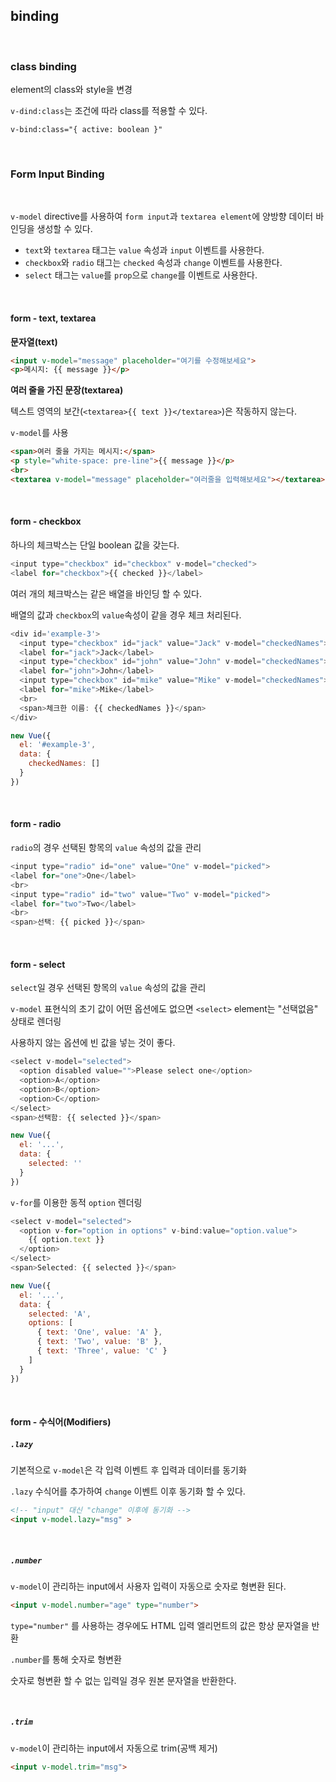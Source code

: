 ## binding

<br>

### class binding

element의 class와 style을 변경

`v-dind:class`는 조건에 따라 class를 적용할 수 있다.

`v-bind:class="{ active: boolean }"`

<br>

### Form Input Binding

<br>

`v-model` directive를 사용하여 `form input`과 `textarea element`에 양방향 데이터 바인딩을 생성할 수 있다.
- `text`와 `textarea` 태그는 `value` 속성과 `input` 이벤트를 사용한다.
- `checkbox`와 `radio` 태그는 `checked` 속성과 `change` 이벤트를 사용한다.
- `select` 태그는 `value`를 `prop`으로 `change`를 이벤트로 사용한다.

<br>

#### form - text, textarea

**문자열(text)**

```html
<input v-model="message" placeholder="여기를 수정해보세요">
<p>메시지: {{ message }}</p>
```

**여러 줄을 가진 문장(textarea)**

텍스트 영역의 보간(`<textarea>{{ text }}</textarea>`)은 작동하지 않는다.

`v-model`를 사용

```html
<span>여러 줄을 가지는 메시지:</span>
<p style="white-space: pre-line">{{ message }}</p>
<br>
<textarea v-model="message" placeholder="여러줄을 입력해보세요"></textarea>
```

<br>

#### form - checkbox

하나의 체크박스는 단일 boolean 값을 갖는다.

```JavaScript
<input type="checkbox" id="checkbox" v-model="checked">
<label for="checkbox">{{ checked }}</label>
```

여러 개의 체크박스는 같은 배열을 바인딩 할 수 있다.

배열의 값과 `checkbox`의 `value`속성이 같을 경우 체크 처리된다.

```JavaScript
<div id='example-3'>
  <input type="checkbox" id="jack" value="Jack" v-model="checkedNames">
  <label for="jack">Jack</label>
  <input type="checkbox" id="john" value="John" v-model="checkedNames">
  <label for="john">John</label>
  <input type="checkbox" id="mike" value="Mike" v-model="checkedNames">
  <label for="mike">Mike</label>
  <br>
  <span>체크한 이름: {{ checkedNames }}</span>
</div>

new Vue({
  el: '#example-3',
  data: {
    checkedNames: []
  }
})
```

<br>

#### form - radio

`radio`의 경우 선택된 항목의 `value` 속성의 값을 관리

```javascript
<input type="radio" id="one" value="One" v-model="picked">
<label for="one">One</label>
<br>
<input type="radio" id="two" value="Two" v-model="picked">
<label for="two">Two</label>
<br>
<span>선택: {{ picked }}</span>
```

<br>

#### form - select

`select`일 경우 선택된 항목의 `value` 속성의 값을 관리

`v-model` 표현식의 초기 값이 어떤 옵션에도 없으면 `<select>` element는 "선택없음" 상태로 렌더링

사용하지 않는 옵션에 빈 값을 넣는 것이 좋다.

```javascript
<select v-model="selected">
  <option disabled value="">Please select one</option>
  <option>A</option>
  <option>B</option>
  <option>C</option>
</select>
<span>선택함: {{ selected }}</span>

new Vue({
  el: '...',
  data: {
    selected: ''
  }
})
```

`v-for`를 이용한 동적 `option` 렌더링

```javascript
<select v-model="selected">
  <option v-for="option in options" v-bind:value="option.value">
    {{ option.text }}
  </option>
</select>
<span>Selected: {{ selected }}</span>

new Vue({
  el: '...',
  data: {
    selected: 'A',
    options: [
      { text: 'One', value: 'A' },
      { text: 'Two', value: 'B' },
      { text: 'Three', value: 'C' }
    ]
  }
})
```

<br>

#### form - 수식어(Modifiers)

##### `.lazy`

기본적으로 `v-model`은 각 입력 이벤트 후 입력과 데이터를 동기화

`.lazy` 수식어를 추가하여 `change` 이벤트 이후 동기화 할 수 있다.

```html
<!-- "input" 대신 "change" 이후에 동기화 -->
<input v-model.lazy="msg" >
```

<br>

##### `.number`

`v-model`이 관리하는 input에서 사용자 입력이 자동으로 숫자로 형변환 된다. 

```html
<input v-model.number="age" type="number">
```

`type="number"` 를 사용하는 경우에도 HTML 입력 엘리먼트의 값은 항상 문자열을 반환

`.number`를 통해 숫자로 형변환

숫자로 형변환 할 수 없는 입력일 경우 원본 문자열을 반환한다.

<br>

##### `.trim`

`v-model`이 관리하는 input에서 자동으로 trim(공백 제거)

```html
<input v-model.trim="msg">
```